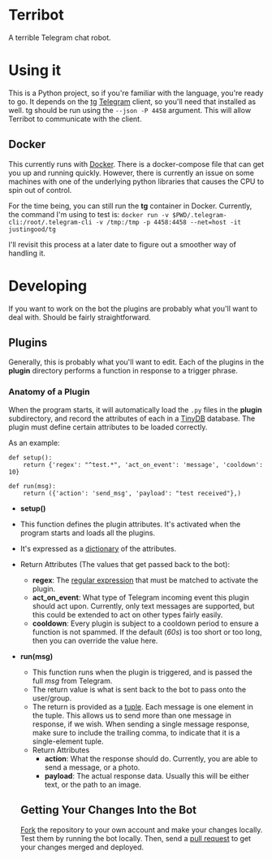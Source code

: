 Terribot
========
A terrible Telegram chat robot.

# Using it
This is a Python project, so if you're familiar with the language, you're ready to go. It depends on the [tg](https://github.com/vysheng/tg) [Telegram](https://telegram.org/) client, so you'll need that installed as well. tg should be run using the `--json -P 4458` argument. This will allow Terribot to communicate with the client.

## Docker
This currently runs with [Docker](https://www.docker.com/what-docker). There is a docker-compose file that can get you up and running quickly. However, there is currently an issue on some machines with one of the underlying python libraries that causes the CPU to spin out of control.

For the time being, you can still run the **tg** container in Docker. Currently, the command I'm using to test is:
`docker run -v $PWD/.telegram-cli:/root/.telegram-cli -v /tmp:/tmp -p 4458:4458 --net=host -it justingood/tg`

I'll revisit this process at a later date to figure out a smoother way of handling it.

# Developing
If you want to work on the bot the plugins are probably what you'll want to deal with. Should be fairly straightforward.

## Plugins
Generally, this is probably what you'll want to edit. Each of the plugins in the **plugin** directory performs a function in response to a trigger phrase.

### Anatomy of a Plugin
When the program starts, it will automatically load the `.py` files in the **plugin** subdirectory, and record the attributes of each in a [TinyDB](https://github.com/msiemens/tinydb) database. The plugin must define certain attributes to be loaded correctly.

As an example:
```
def setup():
    return {'regex': "^test.*", 'act_on_event': 'message', 'cooldown': 10}

def run(msg):
    return ({'action': 'send_msg', 'payload': "test received"},)
```
* **setup()**
 * This function defines the plugin attributes. It's activated when the program starts and loads all the plugins.
 * It's expressed as a [dictionary](https://docs.python.org/3.5/tutorial/datastructures.html#dictionaries) of the attributes.
 * Return Attributes (The values that get passed back to the bot):
    * **regex**: The [regular expression](https://docs.python.org/3/library/re.html) that must be matched to activate the plugin.
    * **act_on_event**: What type of Telegram incoming event this plugin should act upon. Currently, only text messages are supported, but this could be extended to act on other types fairly easily.
    * **cooldown**: Every plugin is subject to a cooldown period to ensure a function is not spammed. If the default (_60s_) is too short or too long, then you can override the value here.

* **run(msg)**
  * This function runs when the plugin is triggered, and is passed the full _msg_ from Telegram.
  * The return value is what is sent back to the bot to pass onto the user/group.
  * The return is provided as a [tuple](https://docs.python.org/3.5/tutorial/datastructures.html#tuples-and-sequences). Each message is one element in the tuple. This allows us to send more than one message in response, if we wish. When sending a single message response, make sure to include the trailing comma, to indicate that it is a single-element tuple.
  * Return Attributes
      * **action**: What the response should do. Currently, you are able to send a message, or a photo.
      * **payload**: The actual response data. Usually this will be either text, or the path to an image.

  ## Getting Your Changes Into the Bot
  [Fork](https://help.github.com/articles/fork-a-repo/) the repository to your own account and make your changes locally. Test them by running the bot locally. Then, send a [pull request](https://help.github.com/articles/creating-a-pull-request/) to get your changes merged and deployed.
